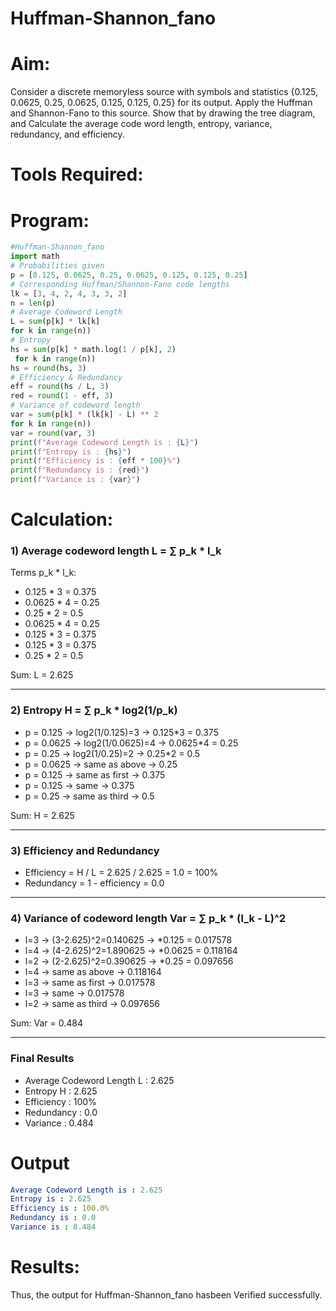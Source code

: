 # Huffman-Shannon_fano
# Aim:
Consider a discrete memoryless source with symbols and statistics {0.125, 0.0625, 0.25, 0.0625, 0.125, 0.125, 0.25} for its output. 
Apply the Huffman and Shannon-Fano to this source. 
Show that by drawing the tree diagram, and 
Calculate the average code word length, entropy, variance, redundancy, and efficiency.
# Tools Required:
# Program:
```python
#Huffman-Shannon_fano
import math
# Probabilities given
p = [0.125, 0.0625, 0.25, 0.0625, 0.125, 0.125, 0.25]
# Corresponding Huffman/Shannon-Fano code lengths
lk = [3, 4, 2, 4, 3, 3, 2]
n = len(p)
# Average Codeword Length
L = sum(p[k] * lk[k]
for k in range(n))
# Entropy
hs = sum(p[k] * math.log(1 / p[k], 2)
 for k in range(n))
hs = round(hs, 3)
# Efficiency & Redundancy
eff = round(hs / L, 3)
red = round(1 - eff, 3)
# Variance of codeword length
var = sum(p[k] * (lk[k] - L) ** 2
for k in range(n))
var = round(var, 3)
print(f"Average Codeword Length is : {L}")
print(f"Entropy is : {hs}")
print(f"Efficiency is : {eff * 100}%")
print(f"Redundancy is : {red}")
print(f"Variance is : {var}")
```
# Calculation:
### 1) Average codeword length L = ∑ p_k * l_k

Terms p_k * l_k:
- 0.125 * 3 = 0.375
- 0.0625 * 4 = 0.25
- 0.25 * 2 = 0.5
- 0.0625 * 4 = 0.25
- 0.125 * 3 = 0.375
- 0.125 * 3 = 0.375
- 0.25 * 2 = 0.5

Sum: L = 2.625

---

### 2) Entropy H = ∑ p_k * log2(1/p_k)

- p = 0.125 → log2(1/0.125)=3 → 0.125*3 = 0.375
- p = 0.0625 → log2(1/0.0625)=4 → 0.0625*4 = 0.25
- p = 0.25 → log2(1/0.25)=2 → 0.25*2 = 0.5
- p = 0.0625 → same as above → 0.25
- p = 0.125 → same as first → 0.375
- p = 0.125 → same → 0.375
- p = 0.25 → same as third → 0.5

Sum: H = 2.625

---

### 3) Efficiency and Redundancy
- Efficiency = H / L = 2.625 / 2.625 = 1.0 = 100%
- Redundancy = 1 - efficiency = 0.0

---

### 4) Variance of codeword length Var = ∑ p_k * (l_k - L)^2

- l=3 → (3-2.625)^2=0.140625 → *0.125 = 0.017578
- l=4 → (4-2.625)^2=1.890625 → *0.0625 = 0.118164
- l=2 → (2-2.625)^2=0.390625 → *0.25 = 0.097656
- l=4 → same as above → 0.118164
- l=3 → same as first → 0.017578
- l=3 → same → 0.017578
- l=2 → same as third → 0.097656

Sum: Var = 0.484

---

### Final Results
- Average Codeword Length L : 2.625
- Entropy H : 2.625
- Efficiency : 100%
- Redundancy : 0.0
- Variance : 0.484

# Output
```yaml
Average Codeword Length is : 2.625
Entropy is : 2.625
Efficiency is : 100.0%
Redundancy is : 0.0
Variance is : 0.484
``` 
# Results:

Thus, the output for Huffman-Shannon_fano hasbeen Verified successfully.
